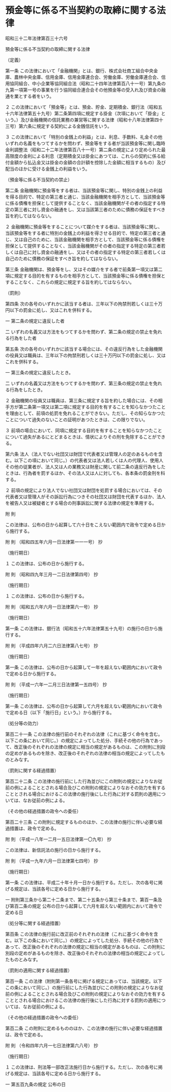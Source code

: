 # 預金等に係る不当契約の取締に関する法律

昭和三十二年法律第百三十六号

預金等に係る不当契約の取締に関する法律

（定義）

第一条 この法律において「金融機関」とは、銀行、株式会社商工組合中央金庫、農林中央金庫、信用金庫、信用金庫連合会、労働金庫、労働金庫連合会、信用協同組合、中小企業等協同組合法（昭和二十四年法律第百八十一号）第九条の九第一項第一号の事業を行う協同組合連合会その他預金等の受入れ及び資金の融通を業とする者をいう。

２ この法律において「預金等」とは、預金、貯金、定期積金、銀行法（昭和五十六年法律第五十九号）第二条第四項に規定する掛金（次項において「掛金」という。）及び金融機関の信託業務の兼営等に関する法律（昭和十八年法律第四十三号）第六条に規定する契約による金銭信託をいう。

３ この法律において「特別の金銭上の利益」とは、利息、手数料、礼金その他いずれの名義をもつてするかを問わず、預金等をする者が当該預金等に関し臨時金利調整法（昭和二十二年法律第百八十一号）第二条の規定により定められた最高限度の金利による利息（定期積金又は掛金にあつては、これらの契約に係る給付金額から払込金又は掛金の金額の合計額を控除した金額に相当するもの）及び配当のほかに受ける金銭上の利益をいう。

（預金等に係る不当契約の禁止）

第二条 金融機関に預金等をする者は、当該預金等に関し、特別の金銭上の利益を得る目的で、特定の第三者と通じ、当該金融機関を相手方として、当該預金等に係る債権を担保として提供することなく、当該金融機関がその者の指定する特定の第三者に対し資金の融通をし、又は当該第三者のために債務の保証をすべき旨を約してはならない。

２ 金融機関に預金等をすることについて媒介をする者は、当該預金等に関し、当該預金等をする者に特別の金銭上の利益を得させる目的で、特定の第三者と通じ、又は自己のために、当該金融機関を相手方として、当該預金等に係る債権を担保として提供することなく、当該金融機関がその者の指定する特定の第三者若しくは自己に対し資金の融通をし、又はその者の指定する特定の第三者若しくは自己のために債務の保証をすべき旨を約してはならない。

第三条 金融機関は、預金等をし、又はその媒介をする者で前条第一項又は第二項に規定する目的を有するものを相手方として、当該預金等に係る債権を担保とすることなく、これらの規定に規定する旨を約してはならない。

（罰則）

第四条 次の各号のいずれかに該当する者は、三年以下の拘禁刑若しくは三十万円以下の罰金に処し、又はこれを併科する。

一 第二条の規定に違反した者

二 いずれの名義又は方法をもつてするかを問わず、第二条の規定の禁止を免れる行為をした者

第五条 次の各号のいずれかに該当する場合には、その違反行為をした金融機関の役員又は職員は、三年以下の拘禁刑若しくは三十万円以下の罰金に処し、又はこれを併科する。

一 第三条の規定に違反したとき。

二 いずれの名義又は方法をもつてするかを問わず、第三条の規定の禁止を免れる行為をしたとき。

２ 金融機関の役員又は職員は、第三条に規定する旨を約した場合には、その相手方が第二条第一項又は第二項に規定する目的を有することを知らなかつたことを理由として、前項の処罰を免れることができない。ただし、その知らなかつたことについて過失のないことの証明があつたときは、この限りでない。

３ 前項の場合において、同項に規定する目的を有することを知らなかつたことについて過失があるにとどまるときは、情状によりその刑を免除することができる。

第六条 法人（法人でない社団又は財団で代表者又は管理人の定のあるものを含む。以下この項において同じ。）の代表者又は法人若しくは人の代理人、使用人その他の従業者が、法人又は人の業務又は財産に関して前二条の違反行為をしたときは、行為者を罰するほか、その法人又は人に対しても、各本条の罰金刑を科する。

２ 前項の規定により法人でない社団又は財団を処罰する場合においては、その代表者又は管理人がその訴訟行為につきその社団又は財団を代表するほか、法人を被告人又は被疑者とする場合の刑事訴訟に関する法律の規定を準用する。

附 則

この法律は、公布の日から起算して六十日をこえない範囲内で政令で定める日から施行する。

附 則 （昭和四五年六月一日法律第一一一号） 抄

（施行期日）

１ この法律は、公布の日から施行する。

附 則 （昭和四九年三月一二日法律第四号） 抄

（施行期日）

１ この法律は、公布の日から施行する。

附 則 （昭和五六年六月一日法律第六一号） 抄

（施行期日）

第一条 この法律は、銀行法（昭和五十六年法律第五十九号）の施行の日から施行する。

附 則 （平成四年六月二六日法律第八七号） 抄

（施行期日）

第一条 この法律は、公布の日から起算して一年を超えない範囲内において政令で定める日から施行する。

附 則 （平成一六年一二月三日法律第一五四号） 抄

（施行期日）

第一条 この法律は、公布の日から起算して六月を超えない範囲内において政令で定める日（以下「施行日」という。）から施行する。

（処分等の効力）

第百二十一条 この法律の施行前のそれぞれの法律（これに基づく命令を含む。以下この条において同じ。）の規定によってした処分、手続その他の行為であって、改正後のそれぞれの法律の規定に相当の規定があるものは、この附則に別段の定めがあるものを除き、改正後のそれぞれの法律の相当の規定によってしたものとみなす。

（罰則に関する経過措置）

第百二十二条 この法律の施行前にした行為並びにこの附則の規定によりなお従前の例によることとされる場合及びこの附則の規定によりなおその効力を有することとされる場合におけるこの法律の施行後にした行為に対する罰則の適用については、なお従前の例による。

（その他の経過措置の政令への委任）

第百二十三条 この附則に規定するもののほか、この法律の施行に伴い必要な経過措置は、政令で定める。

附 則 （平成一八年一二月一五日法律第一〇九号） 抄

この法律は、新信託法の施行の日から施行する。

附 則 （平成一九年六月一日法律第七四号） 抄

（施行期日）

第一条 この法律は、平成二十年十月一日から施行する。ただし、次の各号に掲げる規定は、当該各号に定める日から施行する。

一 附則第三条から第二十二条まで、第二十五条から第三十条まで、第百一条及び第百二条の規定 公布の日から起算して六月を超えない範囲内において政令で定める日

（処分等に関する経過措置）

第百条 この法律の施行前に改正前のそれぞれの法律（これに基づく命令を含む。以下この条において同じ。）の規定によってした処分、手続その他の行為であって、改正後のそれぞれの法律の規定に相当の規定があるものは、この附則に別段の定めがあるものを除き、改正後のそれぞれの法律の相当の規定によってしたものとみなす。

（罰則の適用に関する経過措置）

第百一条 この法律（附則第一条各号に掲げる規定にあっては、当該規定。以下この条において同じ。）の施行前にした行為並びにこの附則の規定によりなお従前の例によることとされる場合及びこの附則の規定によりなおその効力を有することとされる場合におけるこの法律の施行後にした行為に対する罰則の適用については、なお従前の例による。

（その他の経過措置の政令への委任）

第百二条 この附則に定めるもののほか、この法律の施行に伴い必要な経過措置は、政令で定める。

附 則 （令和四年六月一七日法律第六八号） 抄

（施行期日）

１ この法律は、刑法等一部改正法施行日から施行する。ただし、次の各号に掲げる規定は、当該各号に定める日から施行する。

一 第五百九条の規定 公布の日
